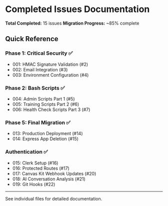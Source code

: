 # Completed Issues Documentation

**Total Completed:** 15 issues
**Migration Progress:** ~85% complete

## Quick Reference

### Phase 1: Critical Security ✅
- 001: HMAC Signature Validation (#2)
- 002: Email Integration (#3)
- 003: Environment Configuration (#4)

### Phase 2: Bash Scripts ✅
- 004: Admin Scripts Part 1 (#5)
- 005: Training Scripts Part 2 (#6)
- 006: Health Check Scripts Part 3 (#7)

### Phase 5: Final Migration ✅
- 013: Production Deployment (#14)
- 014: Express App Deletion (#15)

### Authentication ✅
- 015: Clerk Setup (#16)
- 016: Protected Routes (#17)
- 017: Canvas Kit Webhook Updates (#20)
- 018: AI Conversation Analysis (#21)
- 019: Git Hooks (#22)

---

See individual files for detailed documentation.

